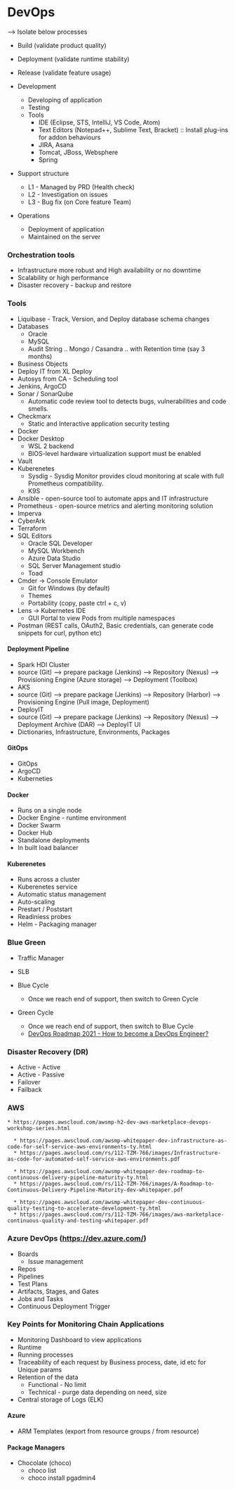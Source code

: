 # DevOps

 --> Isolate below processes
 - Build (validate product quality)
 - Deployment (validate runtime stability)
 - Release (validate feature usage)

 - Development
   - Developing of application
   - Testing
   - Tools
     - IDE (Eclipse, STS, IntelliJ, VS Code, Atom)
     - Text Editors (Notepad++, Sublime Text, Bracket) :: Install plug-ins for addon behaviours
     - JIRA, Asana
     - Tomcat, JBoss, Websphere
     - Spring 

- Support structure
  - L1 - Managed by PRD (Health check)
  - L2 - Investigation on issues
  - L3 - Bug fix (on Core feature Team)

 - Operations
   - Deployment of application
   - Maintained on the server

### Orchestration tools
 - Infrastructure more robust and High availability or no downtime
 - Scalability or high performance
 - Disaster recovery - backup and restore

### Tools
 - Liquibase - Track, Version, and Deploy database schema changes
 - Databases
   - Oracle
   - MySQL
   - Audit String .. Mongo / Casandra .. with Retention time (say 3 months)
 - Business Objects
 - Deploy IT from XL Deploy
 - Autosys from CA - Scheduling tool
 - Jenkins, ArgoCD
 - Sonar / SonarQube
   - Automatic code review tool to detects bugs, vulnerabilities and code smells.
 - Checkmarx 
   - Static and Interactive application security testing
 - Docker
 - Docker Desktop 
   - WSL 2 backend
   - BIOS-level hardware virtualization support must be enabled
 - Vault
 - Kuberenetes
    - Sysdig - Sysdig Monitor provides cloud monitoring at scale with full Prometheus compatibility.
    - K9S
 - Ansible - open-source tool to automate apps and IT infrastructure
 - Prometheus - open-source metrics and alerting monitoring solution
 - Imperva
 - CyberArk
 - Terraform
 - SQL Editors
   - Oracle SQL Developer
   - MySQL Workbench
   - Azure Data Studio
   - SQL Server Management studio 
   - Toad
 - Cmder -> Console Emulator
   - Git for Windows (by default)
   - Themes
   - Portability (copy, paste ctrl + c, v)
 - Lens -> Kubernetes IDE
   - GUI Portal to view Pods from multiple namespaces
 - Postman (REST calls, OAuth2, Basic credentials, can generate code snippets for curl, python etc)

#### Deployment Pipeline
 - Spark HDI Cluster
  - source (Git) --> prepare package (Jenkins) --> Repository (Nexus) --> Provisioning Engine (Azure storage) --> Deployment (Toolbox)
 - AKS
  - source (Git) --> prepare package (Jenkins) --> Repository (Harbor) --> Provisioning Engine (Pull image, Deployment)
 - DeployIT
  - source (Git) --> prepare package (Jenkins) --> Repository (Nexus) --> Deployment Archive (DAR) --> DeployIT UI
  - Dictionaries, Infrastructure, Environments, Packages

#### GitOps
  - GitOps
  - ArgoCD
  - Kuberneties

#### Docker
 - Runs on a single node
 - Docker Engine - runtime environment
 - Docker Swarm
 - Docker Hub
 - Standalone deployments
 - In built load balancer

#### Kuberenetes
 - Runs across a cluster
 - Kuberenetes service
 - Automatic status management
 - Auto-scaling
 - Prestart / Poststart 
 - Readiniess probes
 - Helm - Packaging manager

### Blue Green
 - Traffic Manager
 - SLB 
 - Blue Cycle
   - Once we reach end of support, then switch to Green Cycle
 - Green Cycle
   - Once we reach end of support, then switch to Blue Cycle


    * [DevOps Roadmap 2021 - How to become a DevOps Engineer?](https://www.youtube.com/watch?v=9pZ2xmsSDdo&list=RDCMUCdngmbVKX1Tgre699-XLlUA&index=5)


### Disaster Recovery (DR)
 - Active - Active
 - Active - Passive
 - Failover
 - Failback

### AWS

    * https://pages.awscloud.com/awsmp-h2-dev-aws-marketplace-devops-workshop-series.html

      * https://pages.awscloud.com/awsmp-whitepaper-dev-infrastructure-as-code-for-self-service-aws-environments-ty.html
      * https://pages.awscloud.com/rs/112-TZM-766/images/Infrastructure-as-code-for-automated-self-service-aws-environments.pdf

      * https://pages.awscloud.com/awsmp-whitepaper-dev-roadmap-to-continuous-delivery-pipeline-maturity-ty.html
      * https://pages.awscloud.com/rs/112-TZM-766/images/A-Roadmap-to-Continuous-Delivery-Pipeline-Maturity-dev-whitepaper.pdf

      * https://pages.awscloud.com/awsmp-whitepaper-dev-continuous-quality-testing-to-accelerate-development-ty.html
      * https://pages.awscloud.com/rs/112-TZM-766/images/aws-marketplace-continuous-quality-and-testing-whitepaper.pdf

### Azure DevOps (https://dev.azure.com/)
 - Boards
   - Issue management
 - Repos
 - Pipelines
 - Test Plans
 - Artifacts, Stages, and Gates
 - Jobs and Tasks
 - Continuous Deployment Trigger

### Key Points for Monitoring Chain Applications
 - Monitoring Dashboard to view applications
 - Runtime
 - Running processes
 - Traceability of each request by Business process, date, id etc for Unique params
 - Retention of the data
   - Functional - No limit
   - Technical - purge data depending on need, size
 - Central storage of Logs (ELK)
 
#### Azure
  - ARM Templates (export from resource groups / from resource)

#### Package Managers
  - Chocolate (choco)
    - choco list
    - choco install pgadmin4

